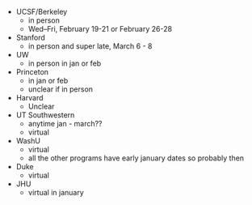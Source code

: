 - UCSF/Berkeley
	- in person
	- Wed–Fri, February 19-21 or February 26-28
- Stanford
	- in person and super late, March 6 - 8
- UW
	- in person in jan or feb
- Princeton
	- in jan or feb
	- unclear if in person
- Harvard
	- Unclear
- UT Southwestern
	- anytime jan - march??
	- virtual
- WashU
	- virtual
	- all the other programs have early january dates so probably then
- Duke
	- virtual
- JHU
	- virtual in january